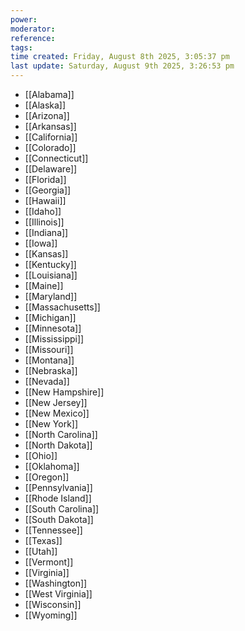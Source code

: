 ```yaml
---
power: 
moderator:
reference:
tags: 
time created: Friday, August 8th 2025, 3:05:37 pm
last update: Saturday, August 9th 2025, 3:26:53 pm
---
```


- [[Alabama]]  
- [[Alaska]]  
- [[Arizona]]  
- [[Arkansas]]  
- [[California]]  
- [[Colorado]]  
- [[Connecticut]]  
- [[Delaware]]  
- [[Florida]]  
- [[Georgia]]  
- [[Hawaii]]  
- [[Idaho]]  
- [[Illinois]]  
- [[Indiana]]  
- [[Iowa]]  
- [[Kansas]]  
- [[Kentucky]]  
- [[Louisiana]]  
- [[Maine]]  
- [[Maryland]]  
- [[Massachusetts]]  
- [[Michigan]]  
- [[Minnesota]]  
- [[Mississippi]]  
- [[Missouri]]  
- [[Montana]]  
- [[Nebraska]]  
- [[Nevada]]  
- [[New Hampshire]]  
- [[New Jersey]]  
- [[New Mexico]]  
- [[New York]]  
- [[North Carolina]]  
- [[North Dakota]]  
- [[Ohio]]  
- [[Oklahoma]]  
- [[Oregon]]  
- [[Pennsylvania]]  
- [[Rhode Island]]  
- [[South Carolina]]  
- [[South Dakota]]  
- [[Tennessee]]  
- [[Texas]]  
- [[Utah]]  
- [[Vermont]]  
- [[Virginia]]  
- [[Washington]]  
- [[West Virginia]]  
- [[Wisconsin]]  
- [[Wyoming]]  
